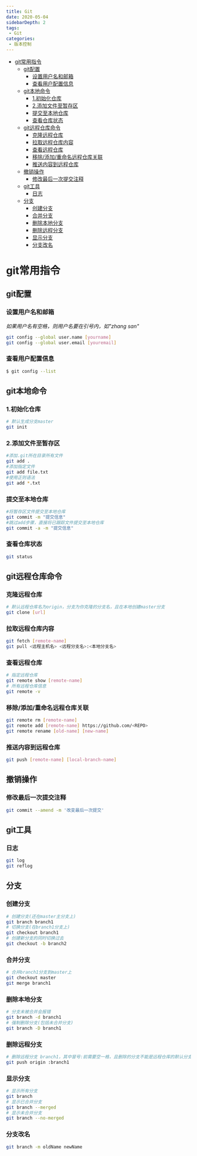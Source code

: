```yaml
---
title: Git
date: 2020-05-04
sidebarDepth: 2
tags:
 - Git
categories:
 - 版本控制
---
```

- [git常用指令](#git常用指令)
  - [git配置](#git配置)
    - [设置用户名和邮箱](#设置用户名和邮箱)
    - [查看用户配置信息](#查看用户配置信息)
  - [git本地命令](#git本地命令)
    - [1.初始化仓库](#1初始化仓库)
    - [2.添加文件至暂存区](#2添加文件至暂存区)
    - [提交至本地仓库](#提交至本地仓库)
    - [查看仓库状态](#查看仓库状态)
  - [git远程仓库命令](#git远程仓库命令)
    - [克隆远程仓库](#克隆远程仓库)
    - [拉取远程仓库内容](#拉取远程仓库内容)
    - [查看远程仓库](#查看远程仓库)
    - [移除/添加/重命名远程仓库关联](#移除添加重命名远程仓库关联)
    - [推送内容到远程仓库](#推送内容到远程仓库)
  - [撤销操作](#撤销操作)
    - [修改最后一次提交注释](#修改最后一次提交注释)
  - [git工具](#git工具)
    - [日志](#日志)
  - [分支](#分支)
    - [创建分支](#创建分支)
    - [合并分支](#合并分支)
    - [删除本地分支](#删除本地分支)
    - [删除远程分支](#删除远程分支)
    - [显示分支](#显示分支)
    - [分支改名](#分支改名)
# git常用指令
## git配置
### 设置用户名和邮箱
*如果用户名有空格，则用户名要在引号内，如"zhang san"*
```sh
git config --global user.name [yourname]
git config --global user.email [youremail]
```
### 查看用户配置信息
```sh
$ git config --list
```
## git本地命令
### 1.初始化仓库
```sh
# 默认生成分支master
git init
```
### 2.添加文件至暂存区
```sh
#添加.git所在目录所有文件
git add .
#添加指定文件
git add file.txt
#使用正则语法
git add *.txt
```
### 提交至本地仓库
```sh
#将暂存区文件提交至本地仓库
git commit -m "提交信息"
#跳过add步骤，直接将已跟踪文件提交至本地仓库
git commit -a -m "提交信息"
```
### 查看仓库状态
```sh
git status
```
## git远程仓库命令 
### 克隆远程仓库
```sh
# 默认远程仓库名为origin，分支为你克隆的分支名，且在本地创建master分支
git clone [url]
```
### 拉取远程仓库内容
```sh
git fetch [remote-name]
git pull <远程主机名> <远程分支名>:<本地分支名>
```
### 查看远程仓库
```sh
# 指定远程仓库
git remote show [remote-name]
# 所有远程仓库信息
git remote -v
```
### 移除/添加/重命名远程仓库关联
```sh
git remote rm [remote-name]
git remote add [remote-name] https://github.com/<REPO>
git remote rename [old-name] [new-name]
```
### 推送内容到远程仓库
```sh
git push [remote-name] [local-branch-name]
```

## 撤销操作
### 修改最后一次提交注释
```sh
git commit --amend -m '改变最后一次提交'
```
## git工具
### 日志
```sh
git log
git reflog
```
## 分支
### 创建分支
```sh
# 创建分支(还在master主分支上)
git branch branch1
# 切换分支(在branch1分支上)
git checkout branch1
# 创建新分支的同时切换过去
git checkout -b branch2
```
### 合并分支
```sh
# 合并branch1分支到master上
git checkout master
git merge branch1
```
### 删除本地分支
```sh
# 分支未被合并会报错
git branch -d branch1
# 强制删除分支(包括未合并分支)
git branch -D branch1
```
### 删除远程分支
```sh
# 删除远程分支 branch1，其中冒号:前需要空一格，且删除的分支不能是远程仓库的默认分支
git push origin :branch1
```
### 显示分支
```sh
# 显示所有分支
git branch
# 显示已合并分支
git branch --merged
# 显示未合并分支
git branch --no-merged
```
### 分支改名
```sh
git branch -m oldName newName
```



